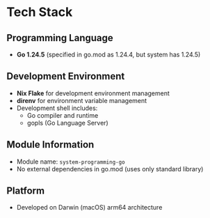 # Tech Stack

## Programming Language
- **Go 1.24.5** (specified in go.mod as 1.24.4, but system has 1.24.5)

## Development Environment
- **Nix Flake** for development environment management
- **direnv** for environment variable management
- Development shell includes:
  - Go compiler and runtime
  - gopls (Go Language Server)

## Module Information
- Module name: `system-programming-go`
- No external dependencies in go.mod (uses only standard library)

## Platform
- Developed on Darwin (macOS) arm64 architecture